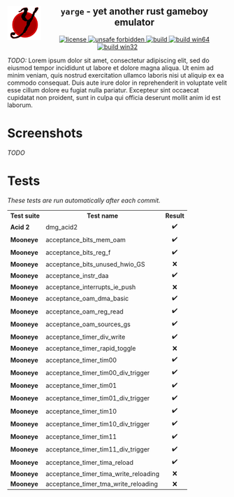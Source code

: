 <!-- THIS FILE IS GENERATED AUTOMATICALLY, ALL CHANGES WILL BE LOST -->
<!-- Generated from README_TEMPLATE.md -->

<!--TITLE-->
<h2 align="center">
  <img alt="logo" src=".assets/yarge.svg" border="0" width="78" height="78" align="left">
  <code>yarge</code> - <b>y</b>et <b>a</b>nother <b>r</b>ust <b>g</b>ameboy <b>e</b>mulator<br>
</h2>
<!--BADGES-->
<div align="center">
  <a href="https://github.com/griffi-gh/yarge/blob/master/LICENSE">
    <img alt="license" src="https://shields.io/github/license/griffi-gh/yarge  " border="0">
  </a>
  <a href="https://github.com/rust-secure-code/safety-dance/">
    <img alt="unsafe forbidden" src="https://img.shields.io/badge/unsafe-forbidden-success.svg" border="0">
  </a>
  <a href="https://github.com/griffi-gh/yarge/actions">
    <img alt="build" src="https://shields.io/github/workflow/status/griffi-gh/yarge/Build" border="0">
  </a>
  <a href="https://nightly.link/griffi-gh/yarge/workflows/build/master/release-win64.zip">
    <img alt="build win64" src="https://img.shields.io/badge/build-win64-blue" border="0">
  </a>
  <a href="https://nightly.link/griffi-gh/yarge/workflows/build/master/release-lin64.zip">
    <img alt="build win32" src="https://img.shields.io/badge/build-lin64-blue" border="0">
  </a>
</div>
<p>
  <i>TODO:</i> Lorem ipsum dolor sit amet, consectetur adipiscing elit, sed do eiusmod tempor incididunt ut labore et dolore magna aliqua. Ut enim ad minim veniam, quis nostrud exercitation ullamco laboris nisi ut aliquip ex ea commodo consequat. Duis aute irure dolor in reprehenderit in voluptate velit esse cillum dolore eu fugiat nulla pariatur. Excepteur sint occaecat cupidatat non proident, sunt in culpa qui officia deserunt mollit anim id est laborum.
</p>
<h1>Screenshots</h1>
<p><i>TODO</i></p>
<h1>Tests</h1>
<p><i>These tests are run automatically after each commit.</i></p>
<p>
   <table> <tr> <th>Test suite</th> <th>Test name</th> <th>Result</th> </tr> <tr> <td><b>Acid 2</b></td> <td>dmg_acid2</td> <td align="center">✔️</td> </tr> <tr> <td><b>Mooneye</b></td> <td>acceptance_bits_mem_oam</td> <td align="center">✔️</td> </tr> <tr> <td><b>Mooneye</b></td> <td>acceptance_bits_reg_f</td> <td align="center">✔️</td> </tr> <tr> <td><b>Mooneye</b></td> <td>acceptance_bits_unused_hwio_GS</td> <td align="center">❌</td> </tr> <tr> <td><b>Mooneye</b></td> <td>acceptance_instr_daa</td> <td align="center">✔️</td> </tr> <tr> <td><b>Mooneye</b></td> <td>acceptance_interrupts_ie_push</td> <td align="center">❌</td> </tr> <tr> <td><b>Mooneye</b></td> <td>acceptance_oam_dma_basic</td> <td align="center">✔️</td> </tr> <tr> <td><b>Mooneye</b></td> <td>acceptance_oam_reg_read</td> <td align="center">✔️</td> </tr> <tr> <td><b>Mooneye</b></td> <td>acceptance_oam_sources_gs</td> <td align="center">✔️</td> </tr> <tr> <td><b>Mooneye</b></td> <td>acceptance_timer_div_write</td> <td align="center">✔️</td> </tr> <tr> <td><b>Mooneye</b></td> <td>acceptance_timer_rapid_toggle</td> <td align="center">❌</td> </tr> <tr> <td><b>Mooneye</b></td> <td>acceptance_timer_tim00</td> <td align="center">✔️</td> </tr> <tr> <td><b>Mooneye</b></td> <td>acceptance_timer_tim00_div_trigger</td> <td align="center">✔️</td> </tr> <tr> <td><b>Mooneye</b></td> <td>acceptance_timer_tim01</td> <td align="center">✔️</td> </tr> <tr> <td><b>Mooneye</b></td> <td>acceptance_timer_tim01_div_trigger</td> <td align="center">✔️</td> </tr> <tr> <td><b>Mooneye</b></td> <td>acceptance_timer_tim10</td> <td align="center">✔️</td> </tr> <tr> <td><b>Mooneye</b></td> <td>acceptance_timer_tim10_div_trigger</td> <td align="center">✔️</td> </tr> <tr> <td><b>Mooneye</b></td> <td>acceptance_timer_tim11</td> <td align="center">✔️</td> </tr> <tr> <td><b>Mooneye</b></td> <td>acceptance_timer_tim11_div_trigger</td> <td align="center">✔️</td> </tr> <tr> <td><b>Mooneye</b></td> <td>acceptance_timer_tima_reload</td> <td align="center">✔️</td> </tr> <tr> <td><b>Mooneye</b></td> <td>acceptance_timer_tima_write_reloading</td> <td align="center">❌</td> </tr> <tr> <td><b>Mooneye</b></td> <td>acceptance_timer_tma_write_reloading</td> <td align="center">❌</td> </tr> </table> 
</p>
